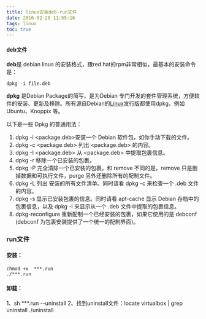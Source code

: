 ```yaml
---
title: linux安装deb-run文件
date: 2016-02-29 11:55:16
tags: linux
toc: true
---
```

#### deb文件
**deb**是 debian linus 的安装格式，跟red hat的rpm非常相似，最基本的安装命令是：
```
dpkg -i file.deb 
```

**dpkg** 是Debian Package的简写，是为Debian 专门开发的套件管理系统，方便软件的安装、更新及移除。所有源自Debian的[Linux](http://lib.csdn.net/base/linux)发行版都使用dpkg，例如Ubuntu、Knoppix 等。

以下是一些 Dpkg 的普通用法：
1. dpkg -i <package.deb>安装一个 Debian 软件包，如你手动下载的文件。
2. dpkg -c <package.deb> 列出 <package.deb> 的内容。
3. dpkg -I <package.deb> 从 <package.deb> 中提取包裹信息。
4. dpkg -r <package> 移除一个已安装的包裹。
5. dpkg -P <package> 完全清除一个已安装的包裹。和 remove 不同的是，remove 只是删掉数据和可执行文件，purge 另外还删除所有的配制文件。
6. dpkg -L <package> 列出 <package> 安装的所有文件清单。同时请看 dpkg -c 来检查一个 .deb 文件的内容。
7. dpkg -s <package> 显示已安装包裹的信息。同时请看 apt-cache 显示 Debian 存档中的包裹信息，以及 dpkg -I 来显示从一个 .deb 文件中提取的包裹信息。
8. dpkg-reconfigure <package> 重新配制一个已经安装的包裹，如果它使用的是 debconf (debconf 为包裹安装提供了一个统一的配制界面)。


### run文件
#### 安装：
```
chmod +x  ***.run
./***.run
````

#### 卸载：
1、sh ***.run --uninstall
2、找到uninstall文件：locate virtualbox | grep uninstall 
./uninstall
